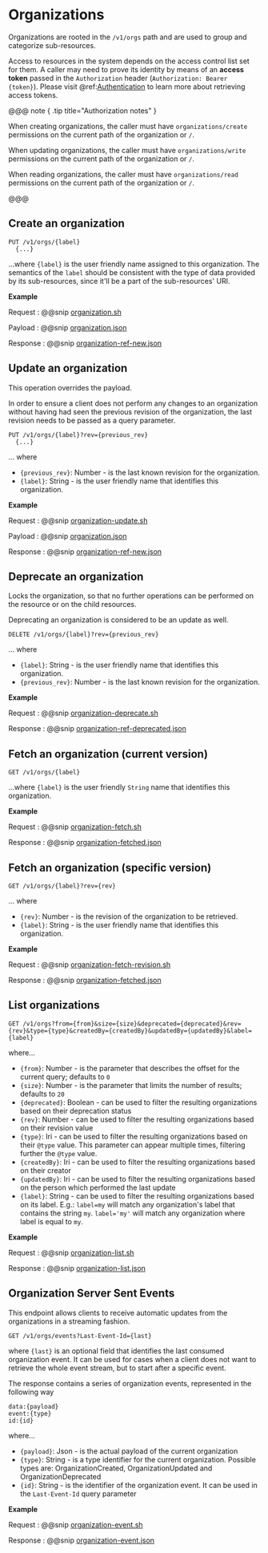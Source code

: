 # Organizations 

Organizations are rooted in the `/v1/orgs` path and are used to group and categorize sub-resources.

Access to resources in the system depends on the access control list set for them. A caller may need to prove its identity by means of an **access token** passed in the `Authorization` header (`Authorization: Bearer {token}`).
Please visit @ref:[Authentication](../iam/authentication.md) to learn more about retrieving access tokens.


@@@ note { .tip title="Authorization notes" }	

When  creating organizations, the caller must have `organizations/create` permissions on the current path of the organization or `/`.

When  updating organizations, the caller must have `organizations/write` permissions on the current path of the organization or `/`.

When  reading organizations, the caller must have `organizations/read` permissions on the current path of the organization or `/`.

@@@

## Create an organization

```
PUT /v1/orgs/{label}
  {...}
```

...where `{label}` is the user friendly name assigned to this organization. The semantics of the `label` should be
consistent with the type of data provided by its sub-resources, since it'll be a part of the sub-resources' URI.

**Example**

Request
:   @@snip [organization.sh](../assets/organization.sh)

Payload
:   @@snip [organization.json](../assets/organization.json)

Response
:   @@snip [organization-ref-new.json](../assets/organization-ref-new.json)


## Update an organization

This operation overrides the payload.

In order to ensure a client does not perform any changes to an organization without having had seen the previous
revision of the organization, the last revision needs to be passed as a query parameter.

```
PUT /v1/orgs/{label}?rev={previous_rev}
  {...}
```
... where 

- `{previous_rev}`: Number - is the last known revision for the organization.
- `{label}`: String - is the user friendly name that identifies this organization.

**Example**

Request
:   @@snip [organization-update.sh](../assets/organization-update.sh)

Payload
:   @@snip [organization.json](../assets/organization.json)

Response
:   @@snip [organization-ref-new.json](../assets/organization-ref-updated.json)


## Deprecate an organization

Locks the organization, so that no further operations can be performed on the resource or on the child resources.

Deprecating an organization is considered to be an update as well. 

```
DELETE /v1/orgs/{label}?rev={previous_rev}
```

... where 

- `{label}`: String - is the user friendly name that identifies this organization.
- `{previous_rev}`: Number - is the last known revision for the organization.

**Example**

Request
:   @@snip [organization-deprecate.sh](../assets/organization-deprecate.sh)

Response
:   @@snip [organization-ref-deprecated.json](../assets/organization-ref-deprecated.json)


## Fetch an organization (current version)

```
GET /v1/orgs/{label}
```

...where `{label}` is the user friendly `String` name that identifies this organization.


**Example**

Request
:   @@snip [organization-fetch.sh](../assets/organization-fetch.sh)

Response
:   @@snip [organization-fetched.json](../assets/organization-fetched.json)


## Fetch an organization (specific version)

```
GET /v1/orgs/{label}?rev={rev}
```
... where 

- `{rev}`: Number - is the revision of the organization to be retrieved.
- `{label}`: String - is the user friendly name that identifies this organization.

**Example**

Request
:   @@snip [organization-fetch-revision.sh](../assets/organization-fetch-revision.sh)

Response
:   @@snip [organization-fetched.json](../assets/organization-fetched.json)


## List organizations

```
GET /v1/orgs?from={from}&size={size}&deprecated={deprecated}&rev={rev}&type={type}&createdBy={createdBy}&updatedBy={updatedBy}&label={label}
```

where...

- `{from}`: Number - is the parameter that describes the offset for the current query; defaults to `0`
- `{size}`: Number - is the parameter that limits the number of results; defaults to `20`
- `{deprecated}`: Boolean - can be used to filter the resulting organizations based on their deprecation status
- `{rev}`: Number - can be used to filter the resulting organizations based on their revision value
- `{type}`: Iri - can be used to filter the resulting organizations based on their `@type` value. This parameter can appear multiple times, filtering further the `@type` value.
- `{createdBy}`: Iri - can be used to filter the resulting organizations based on their creator
- `{updatedBy}`: Iri - can be used to filter the resulting organizations based on the person which performed the last update
- `{label}`: String - can be used to filter the resulting organizations based on its label. E.g.: `label=my` will match any organization's label that contains the string `my`. `label='my'` will match any organization where label is equal to `my`. 

**Example**

Request
:   @@snip [organization-list.sh](../assets/organization-list.sh)

Response
:   @@snip [organization-list.json](../assets/organization-list.json)


## Organization Server Sent Events

This endpoint allows clients to receive automatic updates from the organizations in a streaming fashion.

```
GET /v1/orgs/events?Last-Event-Id={last}
```

where `{last}` is an optional field that identifies the last consumed organization event. It can be used for cases when a client does not want to retrieve the whole event stream, but to start after a specific event.

The response contains a series of organization events, represented in the following way

```
data:{payload}
event:{type}
id:{id}
```

where...

- `{payload}`: Json - is the actual payload of the current organization
- `{type}`: String - is a type identifier for the current organization. Possible types are: OrganizationCreated, OrganizationUpdated and OrganizationDeprecated
- `{id}`: String - is the identifier of the organization event. It can be used in the `Last-Event-Id` query parameter

**Example**

Request
:   @@snip [organization-event.sh](../assets/organization-event.sh)

Response
:   @@snip [organization-event.json](../assets/organization-event.json)
